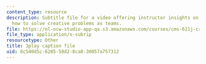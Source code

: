 ```yaml
---
content_type: resource
description: Subtitle file for a video offering instructor insights on teaching students
  how to solve creative problems as teams.
file: https://ol-ocw-studio-app-qa.s3.amazonaws.com/courses/cms-611j-creating-video-games-fall-2014/8c540d5c628558d28ca830057a757312_Y7cMih9O8es.vtt
file_type: application/x-subrip
resourcetype: Other
title: 3play caption file
uid: 8c540d5c-6285-58d2-8ca8-30057a757312
---
```

